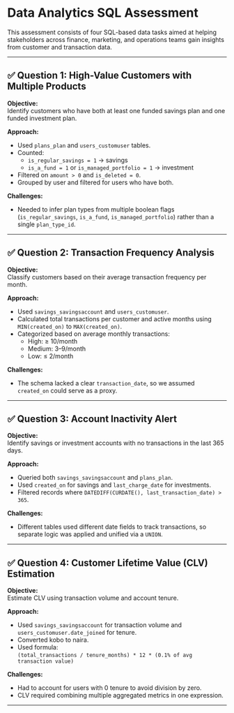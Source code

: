 # Data Analytics SQL Assessment

This assessment consists of four SQL-based data tasks aimed at helping stakeholders across finance, marketing, and operations teams gain insights from customer and transaction data.

---

## ✅ Question 1: High-Value Customers with Multiple Products

**Objective:**  
Identify customers who have both at least one funded savings plan and one funded investment plan.

**Approach:**  
- Used `plans_plan` and `users_customuser` tables.
- Counted:
  - `is_regular_savings = 1` → savings
  - `is_a_fund = 1` or `is_managed_portfolio = 1` → investment
- Filtered on `amount > 0` and `is_deleted = 0`.
- Grouped by user and filtered for users who have both.

**Challenges:**  
- Needed to infer plan types from multiple boolean flags (`is_regular_savings`, `is_a_fund`, `is_managed_portfolio`) rather than a single `plan_type_id`.

---

## ✅ Question 2: Transaction Frequency Analysis

**Objective:**  
Classify customers based on their average transaction frequency per month.

**Approach:**  
- Used `savings_savingsaccount` and `users_customuser`.
- Calculated total transactions per customer and active months using `MIN(created_on)` to `MAX(created_on)`.
- Categorized based on average monthly transactions:
  - High: ≥ 10/month
  - Medium: 3–9/month
  - Low: ≤ 2/month

**Challenges:**  
- The schema lacked a clear `transaction_date`, so we assumed `created_on` could serve as a proxy.

---

## ✅ Question 3: Account Inactivity Alert

**Objective:**  
Identify savings or investment accounts with no transactions in the last 365 days.

**Approach:**  
- Queried both `savings_savingsaccount` and `plans_plan`.
- Used `created_on` for savings and `last_charge_date` for investments.
- Filtered records where `DATEDIFF(CURDATE(), last_transaction_date) > 365`.

**Challenges:**  
- Different tables used different date fields to track transactions, so separate logic was applied and unified via a `UNION`.

---

## ✅ Question 4: Customer Lifetime Value (CLV) Estimation

**Objective:**  
Estimate CLV using transaction volume and account tenure.

**Approach:**  
- Used `savings_savingsaccount` for transaction volume and `users_customuser.date_joined` for tenure.
- Converted kobo to naira.
- Used formula:  
  `(total_transactions / tenure_months) * 12 * (0.1% of avg transaction value)`

**Challenges:**  
- Had to account for users with 0 tenure to avoid division by zero.
- CLV required combining multiple aggregated metrics in one expression.

---
